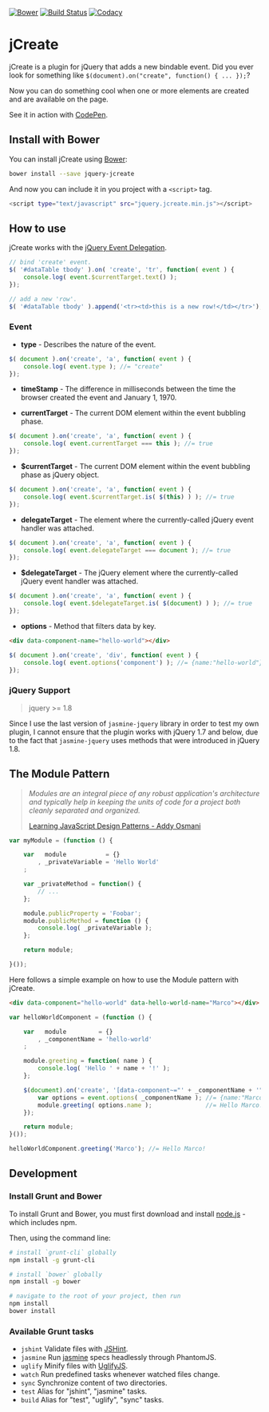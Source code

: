 [![Bower](https://badge.fury.io/bo/jquery-jcreate.svg)](https://github.com/marcomontalbano/jquery-jcreate/releases/latest)
[![Build Status](https://travis-ci.org/marcomontalbano/jquery-jcreate.svg?branch=master)](https://travis-ci.org/marcomontalbano/jquery-jcreate)
[![Codacy](https://api.codacy.com/project/badge/Grade/16809335d05c4b82b5e656de74875ea9)](https://www.codacy.com/app/marcomontalbano/jquery-jcreate)

jCreate
=======

jCreate is a plugin for jQuery that adds a new bindable event. Did you ever look for something like `$(document).on("create", function() { ... });`?

Now you can do something cool when one or more elements are created and are available on the page.

See it in action with [CodePen].


Install with Bower
------------------

You can install jCreate using [Bower]:

```sh
bower install --save jquery-jcreate
```

And now you can include it in you project with a `<script>` tag.

```sh
<script type="text/javascript" src="jquery.jcreate.min.js"></script>
```

How to use
----------

jCreate works with the [jQuery Event Delegation].

```js
// bind 'create' event.
$( '#dataTable tbody' ).on( 'create', 'tr', function( event ) {
    console.log( event.$currentTarget.text() );
});

// add a new 'row'.
$( '#dataTable tbody' ).append('<tr><td>this is a new row!</td></tr>');
```

### Event

* **type** - Describes the nature of the event.
```javascript
$( document ).on('create', 'a', function( event ) {
    console.log( event.type ); //= "create"
});
```

* **timeStamp** - The difference in milliseconds between the time the browser created the event and January 1, 1970.

* **currentTarget** - The current DOM element within the event bubbling phase.
```javascript
$( document ).on('create', 'a', function( event ) {
    console.log( event.currentTarget === this ); //= true
});
```

* **$currentTarget** - The current DOM element within the event bubbling phase as jQuery object.
```javascript
$( document ).on('create', 'a', function( event ) {
    console.log( event.$currentTarget.is( $(this) ) ); //= true
});
```

* **delegateTarget** - The element where the currently-called jQuery event handler was attached.
```javascript
$( document ).on('create', 'a', function( event ) {
    console.log( event.delegateTarget === document ); //= true
});
```

* **$delegateTarget** - The jQuery element where the currently-called jQuery event handler was attached.
```javascript
$( document ).on('create', 'a', function( event ) {
    console.log( event.$delegateTarget.is( $(document) ) ); //= true
});
```

* **options** - Method that filters data by key.
```html
<div data-component-name="hello-world"></div>
```
```javascript
$( document ).on('create', 'div', function( event ) {
    console.log( event.options('component') ); //= {name:"hello-world"}
});
```

### jQuery Support

> jquery >= 1.8

Since I use the last version of `jasmine-jquery` library in order to test my own plugin, I cannot ensure that the plugin works with jQuery 1.7 and below, due to the fact that `jasmine-jquery` uses methods that were introduced in jQuery 1.8.


The Module Pattern
------------------

> _Modules are an integral piece of any robust application's architecture and typically help in keeping the units of code for a project both cleanly separated and organized._
>
> [Learning JavaScript Design Patterns - Addy Osmani]

```javascript
var myModule = (function () {

    var   module           = {}
        , _privateVariable = 'Hello World'
    ;

    var _privateMethod = function() {
        // ...
    };

    module.publicProperty = 'Foobar';
    module.publicMethod = function () {
        console.log( _privateVariable );
    };

    return module;

}());
```

Here follows a simple example on how to use the Module pattern with jCreate.

```html
<div data-component="hello-world" data-hello-world-name="Marco"></div>
```

```javascript
var helloWorldComponent = (function () {

    var   module         = {}
        , _componentName = 'hello-world'
    ;

    module.greeting = function( name ) {
        console.log( 'Hello ' + name + '!' );
    };

    $(document).on('create', '[data-component~="' + _componentName + '"]', function( event ) {
        var options = event.options( _componentName ); //= {name:"Marco"}
        module.greeting( options.name );               //= Hello Marco!
    });

    return module;
}());

helloWorldComponent.greeting('Marco'); //= Hello Marco!
```


Development
-----------

### Install Grunt and Bower

To install Grunt and Bower, you must first download and install [node.js] - which includes npm.

Then, using the command line:

```sh
# install `grunt-cli` globally
npm install -g grunt-cli

# install `bower` globally
npm install -g bower

# navigate to the root of your project, then run
npm install
bower install
```


### Available Grunt tasks

* `jshint`  Validate files with [JSHint].
* `jasmine` Run [jasmine] specs headlessly through PhantomJS.
* `uglify`  Minify files with [UglifyJS].
* `watch`   Run predefined tasks whenever watched files change.
* `sync`    Synchronize content of two directories.
* `test`    Alias for "jshint", "jasmine" tasks.
* `build`   Alias for "test", "uglify", "sync" tasks.

[Bower]: <http://bower.io/>
[jQuery Event Delegation]: <http://api.jquery.com/on/#direct-and-delegated-events>
[node.js]: <https://nodejs.org/>
[CodePen]: <http://codepen.io/marcomontalbano/details/pEjWgW>
[download and install node.js]: <https://nodejs.org/>

[Learning JavaScript Design Patterns - Addy Osmani]: <https://addyosmani.com/resources/essentialjsdesignpatterns/book/#modulepatternjavascript>

[JSHint]:   <https://www.npmjs.com/package/grunt-contrib-jshint>
[jasmine]:  <https://www.npmjs.com/package/grunt-contrib-jasmine>
[UglifyJS]: <https://www.npmjs.com/package/grunt-contrib-uglify>
